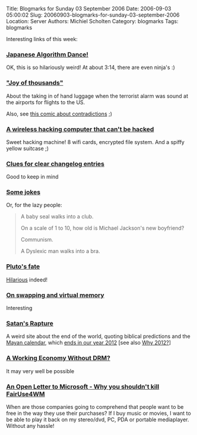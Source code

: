Title: Blogmarks for Sunday 03 September 2006
Date: 2006-09-03 05:00:02
Slug: 20060903-blogmarks-for-sunday-03-september-2006
Location: Server
Authors: Michiel Scholten
Category: blogmarks
Tags: blogmarks

<p>Interesting links of this week:</p>
<h3><a href="http://www.youtube.com/watch?v=YhuiDjiBigs&amp;eurl=http%3A%2F%2Fforum%2Elowyat%2Enet%2Findex%2Ephp%3Fshowtopic%3D328503">Japanese Algorithm Dance!</a></h3>
<p>OK, this is so hilariously weird! At about 3:14, there are even ninja's :)</p>
<h3><a href="http://www.little-gamers.com/index.php?comicID=1413">"Joy of thousands"</a></h3>
<p>About the taking in of hand luggage when the terrorist alarm was sound at the airports for flights to the US.</p>

<p>Also, see <a href="http://www.little-gamers.com/index.php?comicID=1414">this comic about contradictions</a> ;)</p>
<h3><a href="http://www.tgdaily.com/2006/08/30/defcon2006_janus_project/">A wireless hacking computer that can't be hacked</a></h3>
<p>Sweet hacking machine! 8 wifi cards, encrypted file system. And a spiffy yellow suitcase ;)</p>
<h3><a href="http://thekingant.livejournal.com/53820.html">Clues for clear changelog entries</a></h3>
<p>Good to keep in mind</p>
<h3><a href="http://thekingant.livejournal.com/54527.html">Some jokes</a></h3>
<p>Or, for the lazy people:</p>
<blockquote>
<p class="quote">A baby seal walks into a club.</p>
<p class="quote">On a scale of 1 to 10, how old is Michael Jackson's new boyfriend?</p>
<p class="quote">Communism.</p>
<p class="quote">A Dyslexic man walks into a bra.</p>
</blockquote>
<h3><a href="http://hpj.blognaco.com/2006/08/24/blow-up-pluto/">Pluto's fate</a></h3>
<p><a href="http://galaxycow.com/blogs/vermyndax/archive/2006/08/24/Pluto_2700_s-fate.aspx">Hilarious</a> indeed!</p>
<h3><a href="http://ask.slashdot.org/comments.pl?sid=195341&amp;cid=16004189">On swapping and virtual memory</a></h3>
<p>Interesting</p>
<h3><a href="http://www.satansrapture.com/">Satan's Rapture</a></h3>
<p>A weird site about the end of the world, quoting biblical predictions and the <a href="http://en.wikipedia.org/wiki/Maya_calendar">Mayan calendar</a>, which <a href="http://en.wikipedia.org/wiki/Maya_calendar#End_of_the_world.3F">ends in our year 2012</a> [see also <a href="http://www.levity.com/eschaton/Why2012.html">Why 2012?</a>]</p>
<h3><a href="http://ask.slashdot.org/askslashdot/06/08/30/0145228.shtml">A Working Economy Without DRM?</a></h3>
<p>It may very well be possible</p>
<h3><a href="http://www.engadget.com/2006/08/27/an-open-letter-to-microsoft-why-you-shouldnt-kill-fairuse4wm/">An Open Letter to Microsoft - Why you shouldn't kill FairUse4WM</a></h3>
<p>When are those companies going to comprehend that people want to be free in the way they use their purchases? If I buy music or movies, I want to be able to play it back on my stereo/dvd, PC, PDA or portable mediaplayer. Without any hassle!</p>
